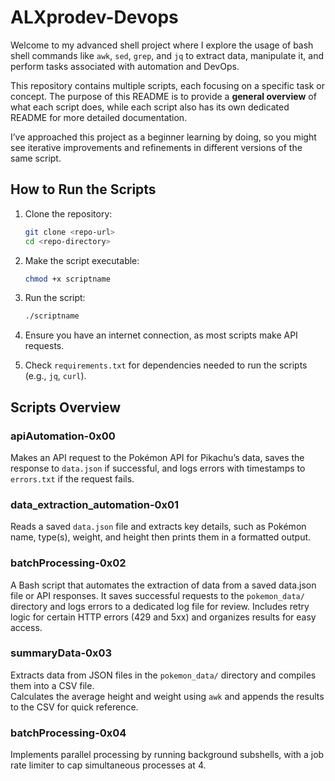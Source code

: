 # ALXprodev-Devops

Welcome to my advanced shell project where I explore the usage of bash shell commands like `awk`, `sed`, `grep`, and `jq` to extract data, manipulate it, and perform tasks associated with automation and DevOps.

This repository contains multiple scripts, each focusing on a specific task or concept. The purpose of this README is to provide a **general overview** of what each script does, while each script also has its own dedicated README for more detailed documentation.

I’ve approached this project as a beginner learning by doing, so you might see iterative improvements and refinements in different versions of the same script.

## How to Run the Scripts

1. Clone the repository:

   ```bash
   git clone <repo-url>
   cd <repo-directory>
   ```
2. Make the script executable:

   ```bash
   chmod +x scriptname
   ```
3. Run the script:

   ```bash
   ./scriptname
   ```
4. Ensure you have an internet connection, as most scripts make API requests.
5. Check `requirements.txt` for dependencies needed to run the scripts (e.g., `jq`, `curl`).

## Scripts Overview

### apiAutomation-0x00

Makes an API request to the Pokémon API for Pikachu’s data, saves the response to `data.json` if successful, and logs errors with timestamps to `errors.txt` if the request fails.

### data_extraction_automation-0x01

Reads a saved `data.json` file and extracts key details, such as Pokémon name, type(s), weight, and height then prints them in a formatted output.

### batchProcessing-0x02

A Bash script that automates the extraction of data from a saved data.json file or API responses.
It saves successful requests to the `pokemon_data/` directory and logs errors to a dedicated log file for review.
Includes retry logic for certain HTTP errors (429 and 5xx) and organizes results for easy access.

### summaryData-0x03

Extracts data from JSON files in the `pokemon_data/` directory and compiles them into a CSV file.  
Calculates the average height and weight using `awk` and appends the results to the CSV for quick reference.

### batchProcessing-0x04

Implements parallel processing by running background subshells, with a job rate limiter to cap simultaneous processes at 4.